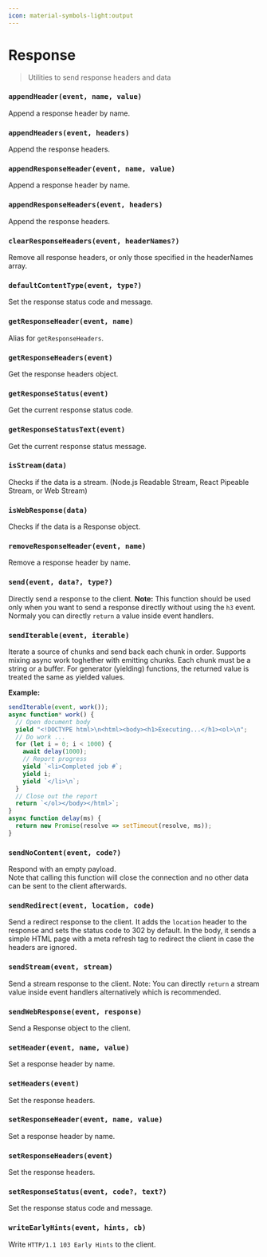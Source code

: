 ```yaml
---
icon: material-symbols-light:output
---
```


# Response

> Utilities to send response headers and data

<!-- automd:jsdocs src="../../src/utils/response.ts" -->

### `appendHeader(event, name, value)`

Append a response header by name.

### `appendHeaders(event, headers)`

Append the response headers.

### `appendResponseHeader(event, name, value)`

Append a response header by name.

### `appendResponseHeaders(event, headers)`

Append the response headers.

### `clearResponseHeaders(event, headerNames?)`

Remove all response headers, or only those specified in the headerNames array.

### `defaultContentType(event, type?)`

Set the response status code and message.

### `getResponseHeader(event, name)`

Alias for `getResponseHeaders`.

### `getResponseHeaders(event)`

Get the response headers object.

### `getResponseStatus(event)`

Get the current response status code.

### `getResponseStatusText(event)`

Get the current response status message.

### `isStream(data)`

Checks if the data is a stream. (Node.js Readable Stream, React Pipeable Stream, or Web Stream)

### `isWebResponse(data)`

Checks if the data is a Response object.

### `removeResponseHeader(event, name)`

Remove a response header by name.

### `send(event, data?, type?)`

Directly send a response to the client.
**Note:** This function should be used only when you want to send a response directly without using the `h3` event. Normaly you can directly `return` a value inside event handlers.

### `sendIterable(event, iterable)`

Iterate a source of chunks and send back each chunk in order. Supports mixing async work toghether with emitting chunks.
Each chunk must be a string or a buffer.
For generator (yielding) functions, the returned value is treated the same as yielded values.

**Example:**

```ts
sendIterable(event, work());
async function* work() {
  // Open document body
  yield "<!DOCTYPE html>\n<html><body><h1>Executing...</h1><ol>\n";
  // Do work ...
  for (let i = 0; i < 1000) {
    await delay(1000);
    // Report progress
    yield `<li>Completed job #`;
    yield i;
    yield `</li>\n`;
  }
  // Close out the report
  return `</ol></body></html>`;
}
async function delay(ms) {
  return new Promise(resolve => setTimeout(resolve, ms));
}
```

### `sendNoContent(event, code?)`

Respond with an empty payload.<br>
Note that calling this function will close the connection and no other data can be sent to the client afterwards.

### `sendRedirect(event, location, code)`

Send a redirect response to the client.
It adds the `location` header to the response and sets the status code to 302 by default.
In the body, it sends a simple HTML page with a meta refresh tag to redirect the client in case the headers are ignored.

### `sendStream(event, stream)`

Send a stream response to the client.
Note: You can directly `return` a stream value inside event handlers alternatively which is recommended.

### `sendWebResponse(event, response)`

Send a Response object to the client.

### `setHeader(event, name, value)`

Set a response header by name.

### `setHeaders(event)`

Set the response headers.

### `setResponseHeader(event, name, value)`

Set a response header by name.

### `setResponseHeaders(event)`

Set the response headers.

### `setResponseStatus(event, code?, text?)`

Set the response status code and message.

### `writeEarlyHints(event, hints, cb)`

Write `HTTP/1.1 103 Early Hints` to the client.

<!-- /automd -->

